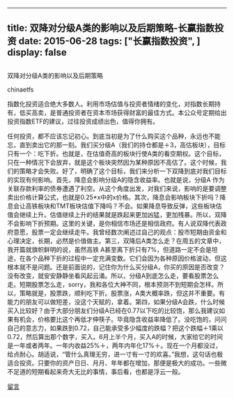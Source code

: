 
---
title:  双降对分级A类的影响以及后期策略-长赢指数投资
date: 2015-06-28
tags: ["长赢指数投资", ]
display: false
---


## 



双降对分级A类的影响以及后期策略




chinaetfs




指数化投资适合绝大多数人。利用市场估值与投资者情绪的变化，对指数长期持有，低买高卖，是普通投资者在资本市场获得财富的最佳方式。本公众号定期给出投资指数ETF的建议，过往投资成绩出色，值得你拥有。


任何投资，都不应该忘记初心。到底当初是为了什么购买这个品种，永远也不能忘，直到卖出它的那一刻。我们买分级A（我们的持仓都是＋3，高估板块），目标只有一个：吃下折。也就是，在估值奇高的板块行使A类的看空期权。这个目标，只在一种情况下会放弃，就是这个板块突然因为某种原因不高估了。这个时候，我们的策略才会失败。好了，明确了这个目标，我们来分析一下双降到底对我们目标的实现有何影响。首先，降息会影响分级A的隐含收益率。也就是说，分级A 作为关联存款利率的债券遭遇了利空。从这个角度出发，对我们来说，影响的是要调整卖出价格计算公式，也就是0.25*x中的x价格。其次，降息会影响板块下折吗？降息会让高铁板块和TMT板块估值下降吗？不会。如果降息导致反弹，这些板块估值会继续上升。估值继续上升的结果就是跌起来更加凶猛，更加残暴。所以，双降不会影响下折预期。这里的关键，是你相信市场还是相信政府。有人说双降代表政府意愿，股票一定会继续走牛。我曾经数次阐述过自己的观点：股市短期由资金和心理决定，长期，必然是价值做主。第三，双降后A类怎么走？在周五的文章中，我开篇就旗帜鲜明的说，虽然高铁 A甚至离下折只有7%，但道路一定不会是坦途，在各个品种下折的过程中一定充满变数。它们会因为各种原因价格波动，但这根本就不是问题。还是前面说的，记住你为什么买分级A，你买的原因是否改变？没有改变，就安安静静坐看风起云涌。所以，分级A到底怎么走，要看股票怎么走。短期股票怎么走，sorry，我和各位大神不同，根本预测不到短期会怎样。所以，策略就是，股票跌，顺利吃下折。股票涨，A类大概率跌，但这并不重要。有能力的朋友可以做短差，没这个天赋的，拿着。第四，如果分级A会跌，什么时候买入比较好？由于大部分朋友们分级A已经在0.77以下吃的比较饱，那么我建议如果有机会，价格要比这个再低才伸筷子。毕竟隐含收益率降低了。没吃饱的，问问自己的意志力，如果跌到0.72，自己能承受多少幅度的跌幅？把这个跌幅＋1乘以0.72，然后算出那个数字，买入。6月上半个月，买入A的时候，大家给它的时间是一年或者两年。一年内收益25%＋，两年内年化17%＋。现在一个月都没过，给点耐心。胡适说，“管什么真理无穷，进一寸有一寸的欢喜。”我想，这句话也极适合投资。只要你的资产日日、月月、年年都在增加，那便是极大的成功。一些微不足道的短期看起来奇大无比的事情，事后看，也都是浮云一般。









[留言](javascript:;)



